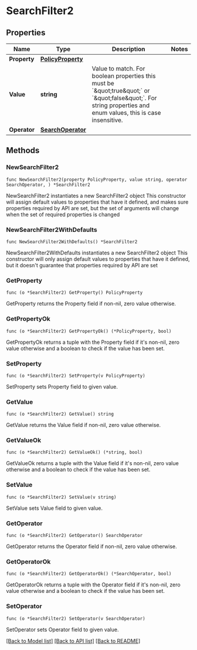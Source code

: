 # SearchFilter2

## Properties

Name | Type | Description | Notes
------------ | ------------- | ------------- | -------------
**Property** | [**PolicyProperty**](PolicyProperty.md) |  | 
**Value** | **string** | Value to match. For boolean properties this must be &#x60;\&quot;true\&quot;&#x60; or &#x60;\&quot;false\&quot;&#x60;. For string properties and enum values, this is case insensitive. | 
**Operator** | [**SearchOperator**](SearchOperator.md) |  | 

## Methods

### NewSearchFilter2

`func NewSearchFilter2(property PolicyProperty, value string, operator SearchOperator, ) *SearchFilter2`

NewSearchFilter2 instantiates a new SearchFilter2 object
This constructor will assign default values to properties that have it defined,
and makes sure properties required by API are set, but the set of arguments
will change when the set of required properties is changed

### NewSearchFilter2WithDefaults

`func NewSearchFilter2WithDefaults() *SearchFilter2`

NewSearchFilter2WithDefaults instantiates a new SearchFilter2 object
This constructor will only assign default values to properties that have it defined,
but it doesn't guarantee that properties required by API are set

### GetProperty

`func (o *SearchFilter2) GetProperty() PolicyProperty`

GetProperty returns the Property field if non-nil, zero value otherwise.

### GetPropertyOk

`func (o *SearchFilter2) GetPropertyOk() (*PolicyProperty, bool)`

GetPropertyOk returns a tuple with the Property field if it's non-nil, zero value otherwise
and a boolean to check if the value has been set.

### SetProperty

`func (o *SearchFilter2) SetProperty(v PolicyProperty)`

SetProperty sets Property field to given value.


### GetValue

`func (o *SearchFilter2) GetValue() string`

GetValue returns the Value field if non-nil, zero value otherwise.

### GetValueOk

`func (o *SearchFilter2) GetValueOk() (*string, bool)`

GetValueOk returns a tuple with the Value field if it's non-nil, zero value otherwise
and a boolean to check if the value has been set.

### SetValue

`func (o *SearchFilter2) SetValue(v string)`

SetValue sets Value field to given value.


### GetOperator

`func (o *SearchFilter2) GetOperator() SearchOperator`

GetOperator returns the Operator field if non-nil, zero value otherwise.

### GetOperatorOk

`func (o *SearchFilter2) GetOperatorOk() (*SearchOperator, bool)`

GetOperatorOk returns a tuple with the Operator field if it's non-nil, zero value otherwise
and a boolean to check if the value has been set.

### SetOperator

`func (o *SearchFilter2) SetOperator(v SearchOperator)`

SetOperator sets Operator field to given value.



[[Back to Model list]](../README.md#documentation-for-models) [[Back to API list]](../README.md#documentation-for-api-endpoints) [[Back to README]](../README.md)


